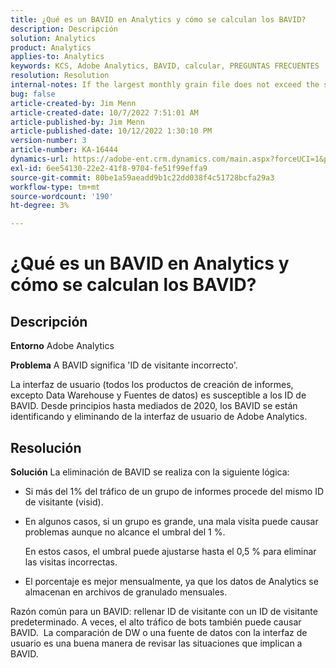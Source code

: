 ```yaml
---
title: ¿Qué es un BAVID en Analytics y cómo se calculan los BAVID?
description: Descripción
solution: Analytics
product: Analytics
applies-to: Analytics
keywords: KCS, Adobe Analytics, BAVID, calcular, PREGUNTAS FRECUENTES
resolution: Resolution
internal-notes: If the largest monthly grain file does not exceed the size threshold (250MB default), we do not examine the suite for bad visids.
bug: false
article-created-by: Jim Menn
article-created-date: 10/7/2022 7:51:01 AM
article-published-by: Jim Menn
article-published-date: 10/12/2022 1:30:10 PM
version-number: 3
article-number: KA-16444
dynamics-url: https://adobe-ent.crm.dynamics.com/main.aspx?forceUCI=1&pagetype=entityrecord&etn=knowledgearticle&id=83dccec7-1446-ed11-bba1-000d3a3064b8
exl-id: 6ee54130-22e2-41f8-9704-fe51f99effa9
source-git-commit: 80be1a59aeadd9b1c22dd038f4c51728bcfa29a3
workflow-type: tm+mt
source-wordcount: '190'
ht-degree: 3%

---
```


# ¿Qué es un BAVID en Analytics y cómo se calculan los BAVID?

## Descripción


<b>Entorno</b>
Adobe Analytics

<b>Problema</b>
A BAVID significa &#39;ID de visitante incorrecto&#39;.

La interfaz de usuario (todos los productos de creación de informes, excepto Data Warehouse y Fuentes de datos) es susceptible a los ID de BAVID.
Desde principios hasta mediados de 2020, los BAVID se están identificando y eliminando de la interfaz de usuario de Adobe Analytics.






## Resolución


<b>Solución</b>
La eliminación de BAVID se realiza con la siguiente lógica:

- Si más del 1% del tráfico de un grupo de informes procede del mismo ID de visitante (visid).
- En algunos casos, si un grupo es grande, una mala visita puede causar problemas aunque no alcance el umbral del 1 %.

  En estos casos, el umbral puede ajustarse hasta el 0,5 % para eliminar las visitas incorrectas.
- El porcentaje es mejor mensualmente, ya que los datos de Analytics se almacenan en archivos de granulado mensuales.


Razón común para un BAVID: rellenar ID de visitante con un ID de visitante predeterminado. A veces, el alto tráfico de bots también puede causar BAVID. 
La comparación de DW o una fuente de datos con la interfaz de usuario es una buena manera de revisar las situaciones que implican a BAVID.
